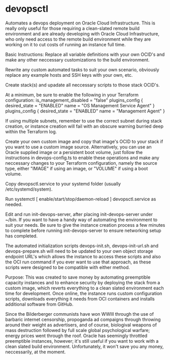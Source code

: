 # devopsctl
Automates a devops deployment on Oracle Cloud Infrastructure. This is really only useful for those requiring a clean-slated remote build environment and are already developing with Oracle Cloud Infrastructure, who only need access to the remote build environment while they are working on it to cut costs of running an instance full time.

Basic Instructions:
  Replace all variable definitions with your own OCID's and make any other neccessary customizations to the build environment.

  Rewrite any custom automated tasks to suit your own scenario, obviously replace any example hosts and SSH keys with your own, etc.
  
  Create stack(s) and upadate all neccessary scripts to those stack OCID's.
  
  At a minimum, be sure to enable the following in your Terraform configuration:
      is_management_disabled = "false"
      plugins_config {
        desired_state = "ENABLED"
        name = "OS Management Service Agent"
      }
      plugins_config {
        desired_state = "ENABLED"
        name = "Management Agent"
      }
      
  If using multiple subnets, remember to use the correct subnet during stack creation, or instance creation will fail with an obscure warning burried deep within the Terraform log.
  
  Create your own custom image and copy that image's OCID to your stack if you want to use a custom image source. Alternatively, you can use an Oracle supplied image or a persistent boot volume, just follow the instructions in devops-config.ts to enable these operations and make any neccessary changes to your Terraform configuration, namely the source type, either "IMAGE" if using an image, or "VOLUME" if using a boot volume.
  
  Copy devopsctl.service to your systemd folder (usually /etc/systemd/system).
  
  Run systemctl [ enable/start/stop/daemon-reload ] devopsctl.service as needed.
  
  Edit and run init-devops-server, after placing init-devops-server under ~/bin. If you want to have a handy way of automating the environment to suit your needs. Be sure to give the instance creation process a few minutes to complete before running init-devops-server to ensure networking setup has completed.
  
  The automated initialization scripts devops-init.sh, devops-init-url.sh and devops-prepare.sh will need to be updated to your own object storage endpoint URL's which allows the instance to access these scripts and also the OCI run command if you ever want to use that approach, as these scripts were designed to be compatible with either method. 

Purpose:
  This was created to save money by automating preemptible capacity instances and to enhance security by deploying the stack from a custom image, which reverts everything to a clean slated environment each time for development. Once online, the instance runs custom configuration scripts, downloads everything it needs from OCI containers and installs additional software from GitHub.

  Since the Bilderberger communists have won WWIII through the use of barbaric internet censorship, propoganda ad compaigns through throwing around their weight as advertisers, and of course, biologival weapons of mass destruction followed by full scale global psychological warfare; energy prices went through the roof. Oracle has seemingly throttled preemptible instances, however; it's still useful if you want to work with a clean slated build environment. Unfortunately, it won't save you any money, neccessarily, at the moment.
